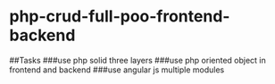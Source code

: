 # php-crud-full-poo-frontend-backend
##Tasks 
###use php solid three layers
###use php oriented object  in frontend and backend
###use angular js multiple modules 
